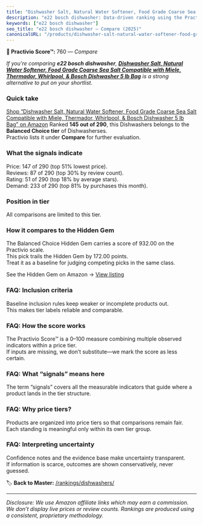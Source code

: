 ```yaml
---
title: "Dishwasher Salt, Natural Water Softener, Food Grade Coarse Sea Salt Compatible with Miele, Thermador, Whirlpool, & Bosch Dishwasher 5 lb Bag"
description: "e22 bosch dishwasher: Data-driven ranking using the Practivio Score™. Positioned by quality, value, demand, findability, momentum."
keywords: ["e22 bosch dishwasher"]
seo_title: "e22 bosch dishwasher — Compare (2025)"
canonicalURL: "/products/dishwasher-salt-natural-water-softener-food-grade-coarse-sea-salt-compatible-with-miele-thermador-whirlpool-bosch-dishwasher-5-lb-bag-B0D5T3H3DP/"
---
```


**🛒 Practivio Score™:** 760 — _Compare_


*If you're comparing **e22 bosch dishwasher**, **[Dishwasher Salt, Natural Water Softener, Food Grade Coarse Sea Salt Compatible with Miele, Thermador, Whirlpool, & Bosch Dishwasher 5 lb Bag](https://www.amazon.com/dp/B0D5T3H3DP?tag=practivio-20)** is a strong alternative to put on your shortlist.*
### Quick take
[Shop “Dishwasher Salt, Natural Water Softener, Food Grade Coarse Sea Salt Compatible with Miele, Thermador, Whirlpool, & Bosch Dishwasher 5 lb Bag” on Amazon](https://www.amazon.com/dp/B0D5T3H3DP?tag=practivio-20)
Ranked **145 out of 290**, this Dishwashers belongs to the **Balanced Choice tier** of Dishwasherses.  
Practivio lists it under **Compare** for further evaluation.

### What the signals indicate
Price: 147 of 290 (top 51% lowest price).  
Reviews: 87 of 290 (top 30% by review count).  
Rating: 51 of 290 (top 18% by average stars).  
Demand: 233 of 290 (top 81% by purchases this month).

### Position in tier
All comparisons are limited to this tier.

### How it compares to the Hidden Gem
The Balanced Choice Hidden Gem carries a score of 932.00 on the Practivio scale.  
This pick trails the Hidden Gem by 172.00 points.  
Treat it as a baseline for judging competing picks in the same class.  

See the Hidden Gem on Amazon → [View listing](https://www.amazon.com/dp/B097C8DKYX?tag=practivio-20)

### FAQ: Inclusion criteria
Baseline inclusion rules keep weaker or incomplete products out.  
This makes tier labels reliable and comparable.

### FAQ: How the score works
The Practivio Score™ is a 0–100 measure combining multiple observed indicators within a price tier.  
If inputs are missing, we don’t substitute—we mark the score as less certain.

### FAQ: What “signals” means here
The term “signals” covers all the measurable indicators that guide where a product lands in the tier structure.

### FAQ: Why price tiers?
Products are organized into price tiers so that comparisons remain fair.  
Each standing is meaningful only within its own tier group.

### FAQ: Interpreting uncertainty
Confidence notes and the evidence base make uncertainty transparent.  
If information is scarce, outcomes are shown conservatively, never guessed.

<!-- Missing template for Compare/CompareWithinPriceClass -->


🏷️ **Back to Master:** [/rankings/dishwashers/](/rankings/dishwashers/)

---
_Disclosure: We use Amazon affiliate links which may earn a commission. We don’t display live prices or review counts. Rankings are produced using a consistent, proprietary methodology._
